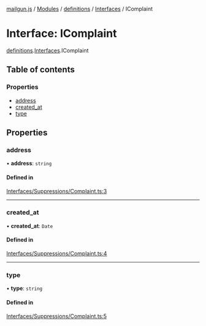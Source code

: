 [mailgun.js](../README.md) / [Modules](../modules.md) / [definitions](../modules/definitions.md) / [Interfaces](../modules/definitions.Interfaces.md) / IComplaint

# Interface: IComplaint

[definitions](../modules/definitions.md).[Interfaces](../modules/definitions.Interfaces.md).IComplaint

## Table of contents

### Properties

- [address](definitions.Interfaces.IComplaint.md#address)
- [created\_at](definitions.Interfaces.IComplaint.md#created_at)
- [type](definitions.Interfaces.IComplaint.md#type)

## Properties

### address

• **address**: `string`

#### Defined in

[Interfaces/Suppressions/Complaint.ts:3](https://github.com/mailgun/mailgun.js/blob/73cbc82/lib/Interfaces/Suppressions/Complaint.ts#L3)

___

### created\_at

• **created\_at**: `Date`

#### Defined in

[Interfaces/Suppressions/Complaint.ts:4](https://github.com/mailgun/mailgun.js/blob/73cbc82/lib/Interfaces/Suppressions/Complaint.ts#L4)

___

### type

• **type**: `string`

#### Defined in

[Interfaces/Suppressions/Complaint.ts:5](https://github.com/mailgun/mailgun.js/blob/73cbc82/lib/Interfaces/Suppressions/Complaint.ts#L5)
